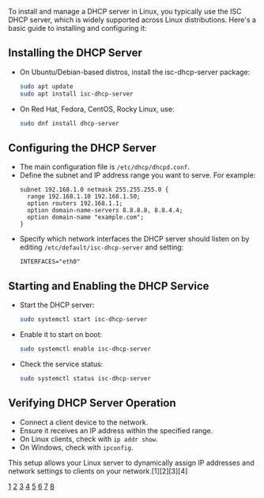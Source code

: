 To install and manage a DHCP server in Linux, you typically use the ISC DHCP server, which is widely supported across Linux
distributions. Here's a basic guide to installing and configuring it:

## Installing the DHCP Server

- On Ubuntu/Debian-based distros, install the isc-dhcp-server package:
  ```bash
  sudo apt update
  sudo apt install isc-dhcp-server
  ```
- On Red Hat, Fedora, CentOS, Rocky Linux, use:
  ```bash
  sudo dnf install dhcp-server
  ```

## Configuring the DHCP Server

- The main configuration file is `/etc/dhcp/dhcpd.conf`.
- Define the subnet and IP address range you want to serve. For example:
  ```
  subnet 192.168.1.0 netmask 255.255.255.0 {
    range 192.168.1.10 192.168.1.50;
    option routers 192.168.1.1;
    option domain-name-servers 8.8.8.8, 8.8.4.4;
    option domain-name "example.com";
  }
  ```
- Specify which network interfaces the DHCP server should listen on by editing `/etc/default/isc-dhcp-server` and setting:
  ```
  INTERFACES="eth0"
  ```

## Starting and Enabling the DHCP Service

- Start the DHCP server:
  ```bash
  sudo systemctl start isc-dhcp-server
  ```
- Enable it to start on boot:
  ```bash
  sudo systemctl enable isc-dhcp-server
  ```
- Check the service status:
  ```bash
  sudo systemctl status isc-dhcp-server
  ```

## Verifying DHCP Server Operation

- Connect a client device to the network.
- Ensure it receives an IP address within the specified range.
- On Linux clients, check with `ip addr show`.
- On Windows, check with `ipconfig`.

This setup allows your Linux server to dynamically assign IP addresses and network settings to clients on your
network.[1][2][3][4]

[1](https://www.zentyal.com/news/what-is-dhcp-how-to-configure-dhcp-server/)
[2](https://linuxconfig.org/what-is-dhcp-and-how-to-configure-dhcp-server-in-linux)
[3](https://www.baeldung.com/linux/install-configure-dhcp-server)
[4](https://ciq.com/blog/how-to-install-and-configure-a-dhcp-server-on-rocky-linux)
[5](https://docs.redhat.com/en/documentation/red_hat_enterprise_linux/7/html/networking_guide/sec-dhcp-configuring-server)
[6](https://netadminpro.pl/instalacja-serwera-dhcp-na-ubuntu-server/)
[7](https://documentation.ubuntu.com/server/how-to/networking/install-isc-dhcp-server/)
[8](https://www.youtube.com/watch?v=cweLHtl2s84)
